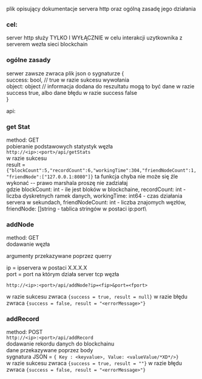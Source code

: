 plik opisujący dokumentacje servera http oraz ogólną zasadę jego działania

### cel:

server http służy TYLKO I WYŁĄCZNIE w celu interakcji uzytkownika z serverem wezła sieci blockchain

### ogólne zasady

serwer zawsze zwraca plik json o sygnaturze
{\
success: bool, // true w razie sukcesu wywołania \
object: object // informacja dodana do reszultatu mogą to być dane w razie success true, albo dane błędu w razie success
false \
}

api:

### get Stat

method: GET\
pobieranie podstawowych statystyk węzła\
`http://<ip>:<port>/api/getStats` \
w razie sukcesu\
result = `{"blockCount":5,"recordCount":6,"workingTime":304,"friendNodeCount":1,"friendNode":["127.0.0.1:8080"]}`
ta funkcja chyba nie może się źle wykonać -- prawo marshala proszę nie zadziałaj\
gdzie blockCount: int - ile jest bloków w blockchaine, recordCount: int - liczba dyskretnych ramek danych, workingTime:
int64 - czas działania servera w sekundach, friendNodeCount: int - liczba znajomych węzłów, friendNode: []string -
tablica stringów w postaci ip:port\

### addNode

method: GET\
dodawanie węzła

argumenty przekazywane poprzez querry

ip = ipservera w postaci X.X.X.X \
port = port na którym działa server tcp węzła

`http://<ip>:<port>/api/addNode?ip=<fip>&port=<fport>`

w razie sukcesu zwraca `{success = true, result = null}`
w razie błędu zwraca `{success = false, result = "<errorMessage>"}`

### addRecord

method: POST\
`http://<ip>:<port>/api/addRecord`\
dodawanie rekordu danych do blockchainu\
dane przekazywane poprzez body\
sygnatura JSON = `{ Key : <keyvalue>, Value: <valueValue/*XD*/>}`\
w razie sukcesu zwraca `{success = true, result = ""}`
w razie błędu zwraca `{success = false, result = "<errorMessage>"}`

